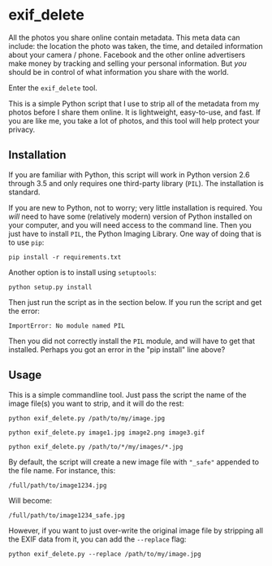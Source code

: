 # exif_delete

All the photos you share online contain metadata. This meta data can include: the location the photo was taken, the time, and detailed information about your camera / phone.  Facebook and the other online advertisers make money by tracking and selling your personal information. But *you* should be in control of what information you share with the world.

Enter the `exif_delete` tool.

This is a simple Python script that I use to strip all of the metadata from my photos before I share them online.  It is lightweight, easy-to-use, and fast.  If you are like me, you take a lot of photos, and this tool will help protect your privacy.


## Installation

If you are familiar with Python, this script will work in Python version 2.6 through 3.5 and only requires one third-party library (`PIL`).  The installation is standard.

If you are new to Python, not to worry; very little installation is required.  You *will* need to have some (relatively modern) version of Python installed on your computer, and you will need access to the command line. Then you just have to install `PIL`, the Python Imaging Library.  One way of doing that is to use `pip`:

    pip install -r requirements.txt

Another option is to install using `setuptools`:

    python setup.py install

Then just run the script as in the section below.  If you run the script and get the error:

    ImportError: No module named PIL

Then you did not correctly install the `PIL` module, and will have to get that installed. Perhaps you got an error in the "pip install" line above?


## Usage

This is a simple commandline tool.  Just pass the script the name of the image file(s) you want to strip, and it will do the rest:

    python exif_delete.py /path/to/my/image.jpg
    
    python exif_delete.py image1.jpg image2.png image3.gif
    
    python exif_delete.py /path/to/*/my/images/*.jpg

By default, the script will create a new image file with `"_safe"` appended to the file name.  For instance, this:

    /full/path/to/image1234.jpg

Will become:

    /full/path/to/image1234_safe.jpg

However, if you want to just over-write the original image file by stripping all the EXIF data from it, you can add the `--replace` flag:

    python exif_delete.py --replace /path/to/my/image.jpg
